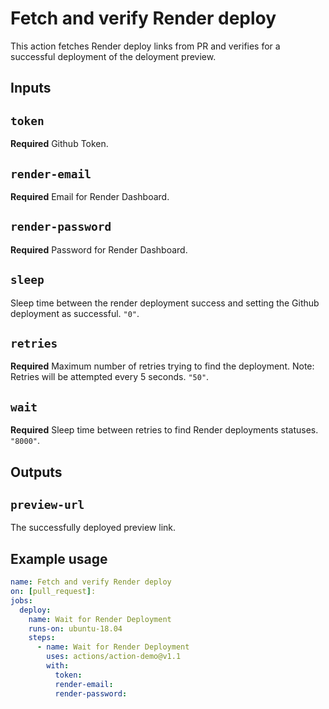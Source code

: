 # Fetch and verify Render deploy 

This action fetches Render deploy links from PR and verifies for a successful deployment of the deloyment preview.

## Inputs

## `token`

**Required** Github Token.

## `render-email`

**Required** Email for Render Dashboard.

## `render-password`

**Required** Password for Render Dashboard.
 
## `sleep`

Sleep time between the render deployment success and setting the Github deployment as successful.
 `"0"`.
## `retries`

**Required** Maximum number of retries trying to find the deployment. Note: Retries will be attempted every 5 seconds.
 `"50"`.
## `wait`

**Required** Sleep time between retries to find Render deployments statuses.
 `"8000"`.

## Outputs

## `preview-url`

The successfully deployed preview link.

## Example usage

```yaml
name: Fetch and verify Render deploy
on: [pull_request]:
jobs:
  deploy:
    name: Wait for Render Deployment
    runs-on: ubuntu-18.04
    steps:
      - name: Wait for Render Deployment
        uses: actions/action-demo@v1.1
        with:
          token:
          render-email:
          render-password:
  ```
